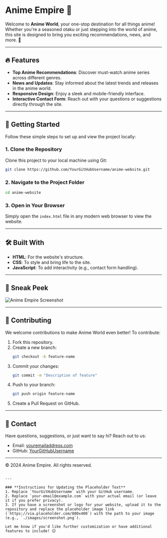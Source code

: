 # Anime Empire 🌟

Welcome to **Anime World**, your one-stop destination for all things anime! Whether you're a seasoned otaku or just stepping into the world of anime, this site is designed to bring you exciting recommendations, news, and more. 🎉

---

## 🔥 Features
- **Top Anime Recommendations**: Discover must-watch anime series across different genres.
- **News and Updates**: Stay informed about the latest trends and releases in the anime world.
- **Responsive Design**: Enjoy a sleek and mobile-friendly interface.
- **Interactive Contact Form**: Reach out with your questions or suggestions directly through the site.

---

## 🚀 Getting Started

Follow these simple steps to set up and view the project locally:

### 1. Clone the Repository
Clone this project to your local machine using Git:
```bash
git clone https://github.com/YourGitHubUsername/anime-website.git
```

### 2. Navigate to the Project Folder
```bash
cd anime-website
```

### 3. Open in Your Browser
Simply open the `index.html` file in any modern web browser to view the website.

---

## 🛠️ Built With
- **HTML**: For the website's structure.
- **CSS**: To style and bring life to the site.
- **JavaScript**: To add interactivity (e.g., contact form handling).

---

## 🎨 Sneak Peek

![Anime Empire Screenshot](https://via.placeholder.com/800x400?text=Anime+Empire+Preview)

---

## 🤝 Contributing
We welcome contributions to make Anime World even better! To contribute:
1. Fork this repository.
2. Create a new branch:
   ```bash
   git checkout -b feature-name
   ```
3. Commit your changes:
   ```bash
   git commit -m "Description of feature"
   ```
4. Push to your branch:
   ```bash
   git push origin feature-name
   ```
5. Create a Pull Request on GitHub.

---

## 📧 Contact
Have questions, suggestions, or just want to say hi? Reach out to us:
- Email: [youremailaddress.com](mailto:ishaanchowdhury2494@gmail.com)
- GitHub: [YourGitHubUsername](https://github.com/Nightshade2494)

---

© 2024 Anime Empire. All rights reserved.
```

---

### **Instructions for Updating the Placeholder Text**
1. Replace `YourGitHubUsername` with your GitHub username.
2. Replace `your-email@example.com` with your actual email (or leave it if you prefer privacy).
3. If you have a screenshot or logo for your website, upload it to the repository and replace the placeholder image link (`https://via.placeholder.com/800x400`) with the path to your image (e.g., `./images/screenshot.png`).

Let me know if you'd like further customization or have additional features to include! 😊
